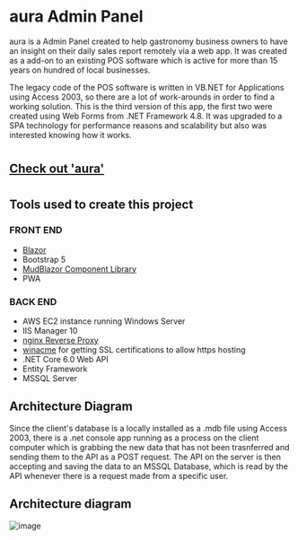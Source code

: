 # aura Admin Panel


aura is a Admin Panel created to help gastronomy business owners to have an insight on their daily sales report remotely via a web app. It was created as a add-on to an existing POS software which is active for more than 15 years on hundred of local businesses. 

The legacy code of the POS software is written in VB.NET for Applications using Access 2003, so there are a lot of work-arounds in order to find a working solution. This is the third version of this app, the first two were created using Web Forms from .NET Framework 4.8. It was upgraded to a SPA technology for performance reasons and scalability but also was interested knowing how it works. 
#
## [Check out 'aura'](https://blazor.intouch-ks.com/)  
#

## Tools used to create this project
### FRONT END

- [Blazor](https://dotnet.microsoft.com/en-us/apps/aspnet/web-apps/blazor)
- Bootstrap 5
- [MudBlazor Component Library](https://mudblazor.com/docs/overview)
- PWA

### BACK END

- AWS EC2 instance running Windows Server
- IIS Manager 10
- [nginx Reverse Proxy](https://docs.nginx.com/nginx/admin-guide/web-server/reverse-proxy/)
- [winacme](https://www.win-acme.com/) for getting SSL certifications to allow https hosting
- .NET Core 6.0 Web API
- Entity Framework
- MSSQL Server


## Architecture Diagram

Since the client's database is a locally installed as a .mdb file using Access 2003, there is a .net console app running as a process on the client computer which is grabbing the new data that has not been trasnferred and sending them to the API as a POST request.
The API on the server is then accepting and saving the data to an MSSQL Database, which is read by the API whenever there is a request made from a specific user. 



## Architecture diagram
![image](https://user-images.githubusercontent.com/13669142/188333839-c59b3973-71a3-4ece-ac1b-76292bb3c1f6.png)


